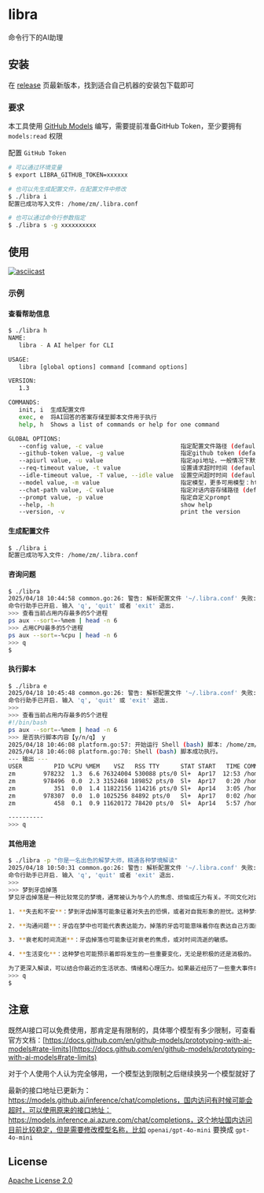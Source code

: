 # libra

命令行下的AI助理

## 安装

在 [release](https://github.com/pythonzm/libra/releases) 页最新版本，找到适合自己机器的安装包下载即可

### 要求

本工具使用 [GitHub Models](https://docs.github.com/en/github-models) 编写，需要提前准备GitHub Token，至少要拥有 ` models:read` 权限

配置 `GitHub Token` 

```bash
# 可以通过环境变量
$ export LIBRA_GITHUB_TOKEN=xxxxxx

# 也可以先生成配置文件，在配置文件中修改
$ ./libra i
配置已成功写入文件: /home/zm/.libra.conf

# 也可以通过命令行参数指定
$ ./libra s -g xxxxxxxxxx
```

## 使用

[![asciicast](https://asciinema.org/a/716947.svg)](https://asciinema.org/a/716947)

### 示例

#### 查看帮助信息

```bash
$ ./libra h
NAME:
   libra - A AI helper for CLI

USAGE:
   libra [global options] command [command options]

VERSION:
   1.3

COMMANDS:
   init, i  生成配置文件
   exec, e  将AI回答的答案存储至脚本文件用于执行
   help, h  Shows a list of commands or help for one command

GLOBAL OPTIONS:
   --config value, -c value                      指定配置文件路径 (default: "/home/zm/.libra.conf")
   --github-token value, -g value                指定github token (default: "YOUR_GITHUB_TOKEN")
   --apiurl value, -u value                      指定api地址，一般情况下默认即可 (default: "https://models.github.ai/inference/chat/completions")
   --req-timeout value, -t value                 设置请求超时时间 (default: "20s")
   --idle-timeout value, -T value, --idle value  设置空闲超时时间 (default: "5m0s")
   --model value, -m value                       指定模型，更多可用模型：https://github.com/marketplace?type=models (default: "openai/gpt-4o-mini")
   --chat-path value, -C value                   指定对话内容存储路径 (default: "/home/zm/libra_data/chats")
   --prompt value, -p value                      指定自定义prompt
   --help, -h                                    show help
   --version, -v                                 print the version
```

#### 生成配置文件

```bash
$ ./libra i
配置已成功写入文件: /home/zm/.libra.conf
```

#### 咨询问题

```bash
$ ./libra
2025/04/18 10:44:58 common.go:26: 警告: 解析配置文件 '~/.libra.conf' 失败: 配置文件 '~/.libra.conf' 不存在，将使用环境变量/参数/默认值
命令行助手已开启. 输入 'q', 'quit' 或者 'exit' 退出.
>>> 查看当前占用内存最多的5个进程
ps aux --sort=-%mem | head -n 6
>>> 占用CPU最多的5个进程
ps aux --sort=-%cpu | head -n 6
>>> q
$ 
```

#### 执行脚本

```bash
$ ./libra e
2025/04/18 10:45:48 common.go:26: 警告: 解析配置文件 '~/.libra.conf' 失败: 配置文件 '~/.libra.conf' 不存在，将使用环境变量/参数/默认值
命令行助手已开启. 输入 'q', 'quit' 或 'exit' 退出.
>>> 
>>> 查看当前占用内存最多的5个进程
#!/bin/bash
ps aux --sort=-%mem | head -n 6
>>> 是否执行脚本内容【y/n/q】 y
2025/04/18 10:46:08 platform.go:57: 开始运行 Shell (bash) 脚本: /home/zm/libra_data/scripts/2025-04-18/chatcmpl-BNW1uKrAzEtZ9jR04hkqa0Tx2SkyN_104605.sh
2025/04/18 10:46:08 platform.go:70: Shell (bash) 脚本成功执行。
--- 输出 ---
USER         PID %CPU %MEM    VSZ   RSS TTY      STAT START   TIME COMMAND
zm        978232  1.3  6.6 76324004 530088 pts/0 Sl+  Apr17  12:53 /home/zm/.vscode-server/bin/4949701c880d4bdb949e3c0e6b400288da7f474b/node --dns-result-order=ipv4first /home/zm/.vscode-server/bin/4949701c880d4bdb949e3c0e6b400288da7f474b/out/bootstrap-fork --type=extensionHost --transformURIs --useHostProxy=true
zm        978496  0.0  2.3 3152468 189852 pts/0  Sl+  Apr17   0:20 /home/zm/go/bin/gopls -mode=stdio
zm           351  0.0  1.4 11822156 114216 pts/0 Sl+  Apr14   3:05 /home/zm/.vscode-server/bin/4949701c880d4bdb949e3c0e6b400288da7f474b/node /home/zm/.vscode-server/bin/4949701c880d4bdb949e3c0e6b400288da7f474b/out/server-main.js --host=127.0.0.1 --port=0 --connection-token=2117758677-4276087677-485001766-151388202 --use-host-proxy --without-browser-env-var --disable-websocket-compression --accept-server-license-terms --telemetry-level=all
zm        978307  0.0  1.0 1025256 84892 pts/0   Sl+  Apr17   0:02 /home/zm/.vscode-server/bin/4949701c880d4bdb949e3c0e6b400288da7f474b/node /home/zm/.vscode-server/extensions/github.vscode-github-actions-0.27.1/dist/server-node.js --node-ipc --clientProcessId=978232
zm           458  0.1  0.9 11620172 78420 pts/0  Sl+  Apr14   5:57 /home/zm/.vscode-server/bin/4949701c880d4bdb949e3c0e6b400288da7f474b/node /home/zm/.vscode-server/bin/4949701c880d4bdb949e3c0e6b400288da7f474b/out/bootstrap-fork --type=ptyHost --logsPath /home/zm/.vscode-server/data/logs/20250414T100659

----------
>>> q
```

#### 其他用途

```bash
$ ./libra -p "你是一名出色的解梦大师，精通各种梦境解读"
2025/04/18 10:50:31 common.go:26: 警告: 解析配置文件 '~/.libra.conf' 失败: 配置文件 '~/.libra.conf' 不存在，将使用环境变量/参数/默认值
命令行助手已开启. 输入 'q', 'quit' 或者 'exit' 退出.
>>> 
>>> 梦到牙齿掉落
梦见牙齿掉落是一种比较常见的梦境，通常被认为与个人的焦虑、烦恼或压力有关。不同文化对这个梦的解释可能存在差异，但以下是一些普遍的解读：

1. **失去和不安**：梦到牙齿掉落可能象征着对失去的恐惧，或者对自我形象的担忧。这种梦境常常出现在生活中面临重大变化或压力时。

2. **沟通问题**：牙齿在梦中也可能代表表达能力，掉落的牙齿可能意味着你在表达自己方面感到无能或困惑。

3. **衰老和时间流逝**：牙齿掉落也可能象征对衰老的焦虑，或对时间流逝的敏感。

4. **生活变化**：这种梦也可能预示着即将发生的一些重要变化，无论是积极的还是消极的。

为了更深入解读，可以结合你最近的生活状态、情绪和心理压力。如果最近经历了一些重大事件或变化，这可能帮助你更好地理解这个梦的含义。
>>> q
$ 
```

## 注意

既然AI接口可以免费使用，那肯定是有限制的，具体哪个模型有多少限制，可查看官方文档：[https://docs.github.com/en/github-models/prototyping-with-ai-models#rate-limits](https://docs.github.com/en/github-models/prototyping-with-ai-models#rate-limits)

对于个人使用个人认为完全够用，一个模型达到限制之后继续换另一个模型就好了

最新的接口地址已更新为：https://models.github.ai/inference/chat/completions，国内访问有时候可能会超时，可以使用原来的接口地址：https://models.inference.ai.azure.com/chat/completions，这个地址国内访问目前比较稳定，但是需要修改模型名称，比如 `openai/gpt-4o-mini` 要换成 `gpt-4o-mini` 

## License
[Apache License 2.0](https://www.apache.org/licenses/LICENSE-2.0)